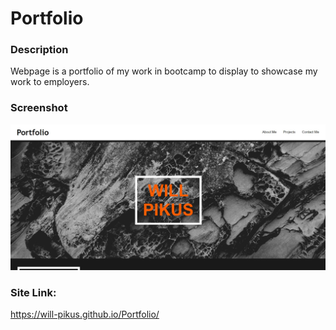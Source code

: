 # Portfolio
### Description
Webpage is a portfolio of my work in bootcamp to display to showcase my work to employers.

### Screenshot
![Webpage Screenshot](/assets/images/portfolio.JPG)
### Site Link:
https://will-pikus.github.io/Portfolio/